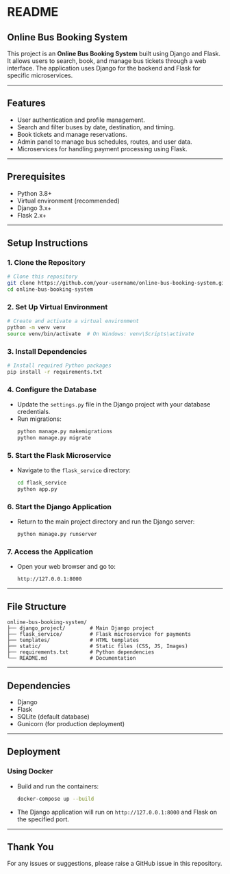 # README

## Online Bus Booking System

This project is an **Online Bus Booking System** built using Django and Flask. It allows users to search, book, and manage bus tickets through a web interface. The application uses Django for the backend and Flask for specific microservices.

---

## Features
- User authentication and profile management.
- Search and filter buses by date, destination, and timing.
- Book tickets and manage reservations.
- Admin panel to manage bus schedules, routes, and user data.
- Microservices for handling payment processing using Flask.

---

## Prerequisites
- Python 3.8+
- Virtual environment (recommended)
- Django 3.x+
- Flask 2.x+

---

## Setup Instructions

### 1. Clone the Repository
```bash
# Clone this repository
git clone https://github.com/your-username/online-bus-booking-system.git
cd online-bus-booking-system
```

### 2. Set Up Virtual Environment
```bash
# Create and activate a virtual environment
python -m venv venv
source venv/bin/activate  # On Windows: venv\Scripts\activate
```

### 3. Install Dependencies
```bash
# Install required Python packages
pip install -r requirements.txt
```

### 4. Configure the Database
- Update the `settings.py` file in the Django project with your database credentials.
- Run migrations:
  ```bash
  python manage.py makemigrations
  python manage.py migrate
  ```

### 5. Start the Flask Microservice
- Navigate to the `flask_service` directory:
  ```bash
  cd flask_service
  python app.py
  ```

### 6. Start the Django Application
- Return to the main project directory and run the Django server:
  ```bash
  python manage.py runserver
  ```

### 7. Access the Application
- Open your web browser and go to:
  ```
  http://127.0.0.1:8000
  ```

---

## File Structure
```
online-bus-booking-system/
├── django_project/        # Main Django project
├── flask_service/         # Flask microservice for payments
├── templates/             # HTML templates
├── static/                # Static files (CSS, JS, Images)
├── requirements.txt       # Python dependencies
└── README.md              # Documentation
```

---

## Dependencies
- Django
- Flask
- SQLite (default database)
- Gunicorn (for production deployment)

---

## Deployment
### Using Docker
- Build and run the containers:
  ```bash
  docker-compose up --build
  ```
- The Django application will run on `http://127.0.0.1:8000` and Flask on the specified port.


---

## Thank You
For any issues or suggestions, please raise a GitHub issue in this repository.
